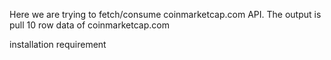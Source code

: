 Here we are trying to fetch/consume coinmarketcap.com API.
The output is pull 10 row data of coinmarketcap.com

installation requirement


